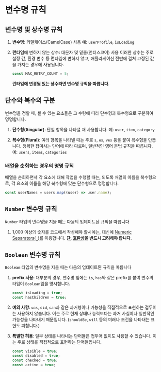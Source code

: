 # 변수명 규칙

## 변수명 및 상수명 규칙

1. **변수명**: 카멜케이스(CamelCase) 사용
   예: `userProfile`, `isLoading`

2. **런타임**에 변하지 않는 상수: 대문자 및 밑줄(언더스코어) 사용
   이러한 상수는 주로 설정 값, 환경 변수 등 런타임에 변하지 않고, 애플리케이션 전반에 걸쳐 고정된 값을 가지는 경우에 사용됩니다.

   ```ts
   const MAX_RETRY_COUNT = 5;
   ```

   **런타임에 변경될 있는 상수라면 변수명 규칙을 따릅니다.**

## 단수와 복수의 구분

변수명을 정할 때, 셀 수 있는 요소들은 그 수량에 따라 단수형과 복수형으로 구분하여 명명합니다.

1.  **단수형(Singular)**: 단일 항목을 나타낼 때 사용합니다.
    예: `user`, `item`, `category`

2.  **복수형(Plural)**: 여러 항목을 나타낼 때는 주로 `s`, `es`, `ves` 등을 붙여 복수형을 만듭니다. 정확한 접미사는 단어에 따라 다르며, 일반적인 영어 문법 규칙을 따릅니다.
    예: `users`, `items`, `categories`

### 배열을 순회하는 경우의 명명 규칙

배열을 순회하면서 각 요소에 대해 작업을 수행할 때는, 되도록 배열의 이름을 복수형으로, 각 요소의 이름을 해당 복수형에 맞는 단수형으로 명명합니다.

```js
const userNames = users.map((user) => user.name);
```

## `Number` 변수명 규칙

`Number` 타입의 변수명을 지을 때는 다음의 업데이트된 규칙을 따릅니다

1. 1,000 이상의 숫자를 코드에서 작성해야 할시에는, 대신에 [Numeric Separators(`_`)](https://v8.dev/features/numeric-separators)를 이용합니다.
   **단, [호환성](https://caniuse.com/mdn-javascript_grammar_numeric_separators)을 반드시 고려해야 합니다.**

## `Boolean` 변수명 규칙

`Boolean` 타입의 변수명을 지을 때는 다음의 업데이트된 규칙을 따릅니다

1. **prefix 사용**: 대부분의 경우, 변수명 앞에는 `is`, `has`와 같은 prefix를 붙여 변수의 타입이 `Boolean`임을 명시합니다.

   ```ts
   const isLoading = true;
   const hasChildren = true;
   ```

2. **예외 사항**: `was`, `did`, `can`과 같은 과거형이나 가능성을 직접적으로 표현하는 접두어는 사용하지 않습니다. 이는 주로 현재 상태나 능력보다는 과거 사실이나 일반적인 가능성을 나타내기 때문입니다.
   (`shouldBe`, `will` 등의 미래나 조건을 나타내는 표현도 피합니다.)

3. **특별한 허용**: 일부 상태를 나타내는 단어들은 접두어 없이도 사용할 수 있습니다. 이는 주로 상태를 직접적으로 표현하는 단어들입니다.
   ```ts
   const visible = true;
   const disabled = true;
   const checked = true;
   const active = true;
   ```
